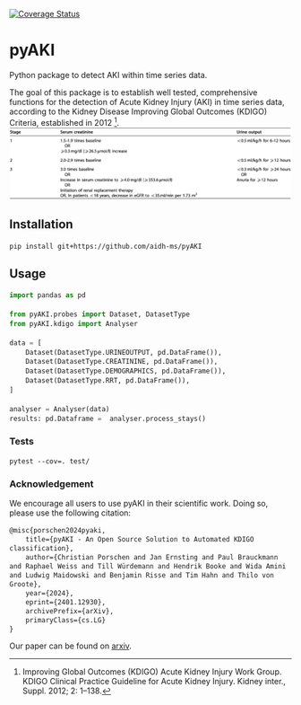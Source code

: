 [![Coverage Status](https://coveralls.io/repos/github/aidh-ms/pyAKI/badge.svg?branch=main)](https://coveralls.io/github/aidh-ms/pyAKI?branch=main)

# pyAKI

Python package to detect AKI within time series data.

The goal of this package is to establish well tested, comprehensive functions for the detection of Acute Kidney Injury (AKI) in time series data, according to the Kidney Disease Improving Global Outcomes (KDIGO) Criteria, established in 2012 [^kdigo].
![](img/kdigo_criteria.png)

## Installation

```shell
pip install git+https://github.com/aidh-ms/pyAKI
```

## Usage

```python
import pandas as pd

from pyAKI.probes import Dataset, DatasetType
from pyAKI.kdigo import Analyser

data = [
    Dataset(DatasetType.URINEOUTPUT, pd.DataFrame()),
    Dataset(DatasetType.CREATININE, pd.DataFrame()),
    Dataset(DatasetType.DEMOGRAPHICS, pd.DataFrame()),
    Dataset(DatasetType.RRT, pd.DataFrame()),
]

analyser = Analyser(data)
results: pd.Dataframe =  analyser.process_stays()
```

### Tests

```shell
pytest --cov=. test/
```

### Acknowledgement

We encourage all users to use pyAKI in their scientific work. Doing so, please use the following citation:
```
@misc{porschen2024pyaki,
    title={pyAKI - An Open Source Solution to Automated KDIGO classification},
    author={Christian Porschen and Jan Ernsting and Paul Brauckmann and Raphael Weiss and Till Würdemann and Hendrik Booke and Wida Amini and Ludwig Maidowski and Benjamin Risse and Tim Hahn and Thilo von Groote},
    year={2024},
    eprint={2401.12930},
    archivePrefix={arXiv},
    primaryClass={cs.LG}
}
```
Our paper can be found on [arxiv](https://arxiv.org/abs/2401.12930).
[^kdigo]: Improving Global Outcomes (KDIGO) Acute Kidney Injury Work Group. KDIGO Clinical Practice Guideline for Acute Kidney Injury. Kidney inter., Suppl. 2012; 2: 1–138.
